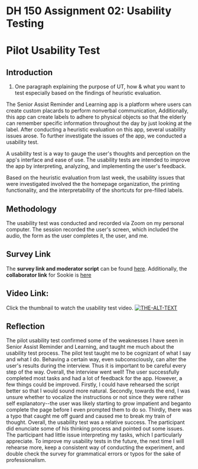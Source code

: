 # DH 150 Assignment 02: Usability Testing

# Pilot Usability Test

## Introduction 

1. One paragraph explaining the purpose of UT, how & what you want to test especially based on the findings of heuristic evaluation. 

The Senior Assist Reminder and Learning app is a platform where users can create custom placards to perform nonverbal communication, Additionally, this app can create labels to adhere to physical objects so that the elderly can remember specific information throughout the day by just looking at the label. After conducting a heuristic evaluation on this app, several usability issues arose. To further investigate the issues of the app, we conducted a usability test.

A usability test is a way to gauge the user's thoughts and perception on the app's interface and ease of use. The usability tests are intended to improve the app by interpreting, analyzing, and implementing the user's feedback. 

Based on the heuristic evaluation from last week, the usability issues that were investigated involved the the homepage organization, the printing functionality, and the interpretability of the shortcuts for pre-filled labels. 

## Methodology

The usability test was conducted and recorded via Zoom on my personal computer. The session recorded the user's screen, which included the audio, the form as the user completes it, the user, and me. 

## Survey Link 
The **survey link and moderator script** can be found [here](https://forms.gle/yvL8WdSmV8cGeEuD9). Additionally, the **collaborator link** for Sookie is [here](https://docs.google.com/forms/d/1_WVIZDwnlDsyBYa4u3PC2xC6J0hzxdiHv8mxJJGBl3w/edit?usp=sharing)    </br>

## Video Link:
Click the thumbnail to watch the usability test video.
[![THE-ALT-TEXT](http://img.youtube.com/vi/7dqTuaKRRkg/0.jpg)](https://youtu.be/7dqTuaKRRkg "ALT-TEXT")

## Reflection

The pilot usability test confirmed some of the weaknesses I have seen in Senior Assist Reminder and Learning, and taught me much about the usability test process.
The pilot test taught me to be cognizant of what I say and what I do. Behaving a certain way, even subconsciously, can alter the user's results during the interview. Thus it is important to be careful every step of the way. Overall, the interview went well! The user successfully completed most tasks and had a lot of feedback for the app. However, a few things could be improved. Firstly, I could have rehearsed the script better so that I would sound more natural. Secondly, towards the end, I was unsure whether to vocalize the instructions or not since they were rather self explanatory--the user was likely starting to grow impatient and beganto complete the page before I even prompted them to do so. Thirdly, there was a typo that caught me off guard and caused me to break my train of thought. 
Overall, the usability test was a relative success. The participant did enunciate some of his thinking process and pointed out some issues. The participant had little issue interpreting my tasks, which I particularly appreciate. To improve my usability tests in the future, the next time I will rehearse more, keep a consistent way of conducting the experiment, and double check the survey for grammatical errors or typos for the sake of professionalism. 
